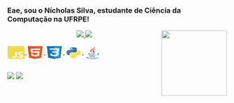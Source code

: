 ### Eae, sou o Nícholas Silva, estudante de Ciência da Computação na UFRPE!

<img align="right" height="150" width="150" src="https://user-images.githubusercontent.com/61706973/175327627-698007fc-9ba0-45ff-958c-54b5e4f8ffeb.gif">



<div align="center">
  <a href="https://github.com/Nikkeru-137">
  <img height="160em" src="https://github-readme-stats.vercel.app/api?username=Nikkeru-137&show_icons=true&theme=dark&include_all_commits=true&count_private=true"/>
  <img height="160em" src="https://github-readme-stats.vercel.app/api/top-langs/?username=Nikkeru-137&layout=compact&langs_count=7&theme=dark"/>
</div>
  
  <div style="display: inline_block"><br>
  <img align="center" alt="Nike-Js" height="30" width="40" src="https://raw.githubusercontent.com/devicons/devicon/master/icons/javascript/javascript-plain.svg">
  <img align="center" alt="Nike-HTML" height="30" width="40" src="https://raw.githubusercontent.com/devicons/devicon/master/icons/html5/html5-original.svg">
  <img align="center" alt="Nike-CSS" height="30" width="40" src="https://raw.githubusercontent.com/devicons/devicon/master/icons/css3/css3-original.svg">
  <img align="center" alt="Nike-Python" height="30" width="40" src="https://raw.githubusercontent.com/devicons/devicon/master/icons/python/python-original.svg">
  <img align="center" alt="Nike-Python" height="30" width="40" src="https://raw.githubusercontent.com/devicons/devicon/master/icons/java/java-original.svg">         
  <!--<img align="right" alt="Nike-Pic" height="150" style="border-radius:50px;" src="https://user-images.githubusercontent.com/61706973/175327627-698007fc-9ba0-45ff-958c-54b5e4f8ffeb.gif">-->
 </div>

  ##
  
  <div> 
  <a href="https://www.instagram.com/ncs.2004" target="_blank"><img src="https://img.shields.io/badge/-Instagram-%23E4405F?style=for-the-badge&logo=instagram&logoColor=white" target="_blank"></a>
  <a href = "mailto:nichcs@gmail.com"><img src="https://img.shields.io/badge/-Gmail-%23333?style=for-the-badge&logo=gmail&logoColor=white" target="_blank"></a> 
</div>
